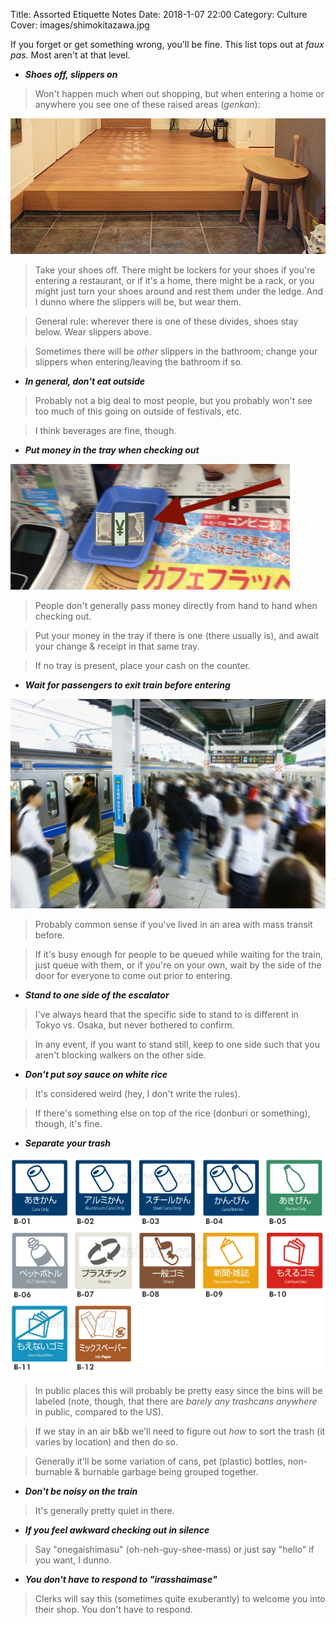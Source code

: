 Title: Assorted Etiquette Notes
Date: 2018-1-07 22:00
Category: Culture
Cover: images/shimokitazawa.jpg

If you forget or get something wrong, you'll be fine. This list tops out at _faux pas_. Most aren't at that level.

- _**Shoes off, slippers on**_

> Won't happen much when out shopping, but when entering a home or anywhere you see one of these raised areas (_genkan_):

![Genkan](images/genkan.jpg)

> Take your shoes off. There might be lockers for your shoes if you're entering a restaurant, or if it's a home, there might be a rack, or you might just turn your shoes around and rest them under the ledge. 
And I dunno where the slippers will be, but wear them.

> General rule: wherever there is one of these divides, shoes stay below. Wear slippers above.

> Sometimes there will be _other_ slippers in the bathroom; change your slippers when entering/leaving the bathroom if so.

- _**In general, don't eat outside**_

> Probably not a big deal to most people, but you probably won't see too much of this going on outside of festivals, etc.

> I think beverages are fine, though.

- _**Put money in the tray when checking out**_

![Put Money Here](images/kaikei.jpg)

> People don't generally pass money directly from hand to hand when checking out.

> Put your money in the tray if there is one (there usually is), and await your change & receipt in that same tray.

> If no tray is present, place your cash on the counter.

- _**Wait for passengers to exit train before entering**_

![A Train](images/train.jpg)

> Probably common sense if you've lived in an area with mass transit before.

> If it's busy enough for people to be queued while waiting for the train, just queue with them, or if you're on your own, wait by the side of the door for everyone to come out prior to entering.

- _**Stand to one side of the escalator**_

> I've always heard that the specific side to stand to is different in Tokyo vs. Osaka, but never bothered to confirm.

> In any event, if you want to stand still, keep to one side such that you aren't blocking walkers on the other side.

- _**Don't put soy sauce on white rice**_

> It's considered weird (hey, I don't write the rules).

> If there's something else on top of the rice (donburi or something), though, it's fine.

- _**Separate your trash**_

![Trash](images/trash.jpg)

> In public places this will probably be pretty easy since the bins will be labeled (note, though, that there are _barely any trashcans anywhere_ in public, compared to the US).

> If we stay in an air b&b we'll need to figure out _how_ to sort the trash (it varies by location) and then do so.

> Generally it'll be some variation of cans, pet (plastic) bottles, non-burnable & burnable garbage being grouped together.

- _**Don't be noisy on the train**_

> It's generally pretty quiet in there.

- _**If you feel awkward checking out in silence**_

> Say "onegaishimasu" (oh-neh-guy-shee-mass) or just say "hello" if you want, I dunno.

- _**You don't have to respond to "irasshaimase"**_

> Clerks will say this (sometimes quite exuberantly) to welcome you into their shop. You don't have to respond.